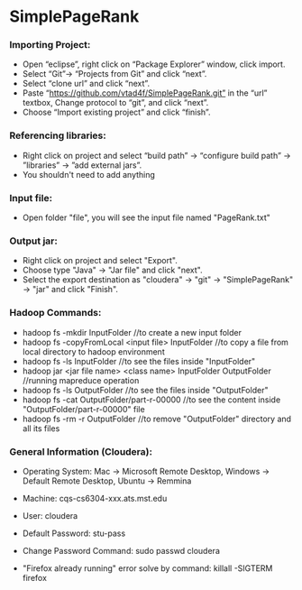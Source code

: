 # SimplePageRank

### Importing Project:
* Open “eclipse”, right click on “Package Explorer” window, click import.
* Select “Git”-> “Projects from Git” and click “next”.
* Select “clone url” and click “next”.
* Paste “https://github.com/vtad4f/SimplePageRank.git” in the “url” textbox, Change protocol to “git”, and click “next”. 
* Choose “Import existing project” and click “finish”.

### Referencing libraries:
* Right click on project and select “build path” -> “configure build path” -> ”libraries” -> ”add external jars”.
* You shouldn't need to add anything

### Input file:
* Open folder "file", you will see the input file named "PageRank.txt"

### Output jar:
* Right click on project and select "Export".
* Choose type "Java" -> "Jar file" and click "next".
* Select the export destination as "cloudera" -> "git" -> "SimplePageRank" -> "jar" and click "Finish".

### Hadoop Commands:
* hadoop fs -mkdir InputFolder                                      //to create a new input folder
* hadoop fs -copyFromLocal &lt;input file> InputFolder                  //to copy a file from local directory to hadoop environment
* hadoop fs -ls InputFolder                                          //to see the files inside "InputFolder"
* hadoop jar &lt;jar file name> &lt;class name> InputFolder OutputFolder   //running mapreduce operation
* hadoop fs -ls OutputFolder                                        //to see the files inside "OutputFolder"
* hadoop fs -cat OutputFolder/part-r-00000                          //to see the content inside "OutputFolder/part-r-00000" file
* hadoop fs -rm -r OutputFolder                                     //to remove "OutputFolder" directory and all its files
  
  
### General Information (Cloudera):

* Operating System:         Mac -> Microsoft Remote Desktop, Windows -> Default Remote Desktop, Ubuntu -> Remmina
* Machine:                  cqs-cs6304-xxx.ats.mst.edu
* User:                     cloudera
* Default Password:         stu-pass
* Change Password Command:  sudo passwd cloudera

* "Firefox already running" error solve by command:     killall -SIGTERM firefox

